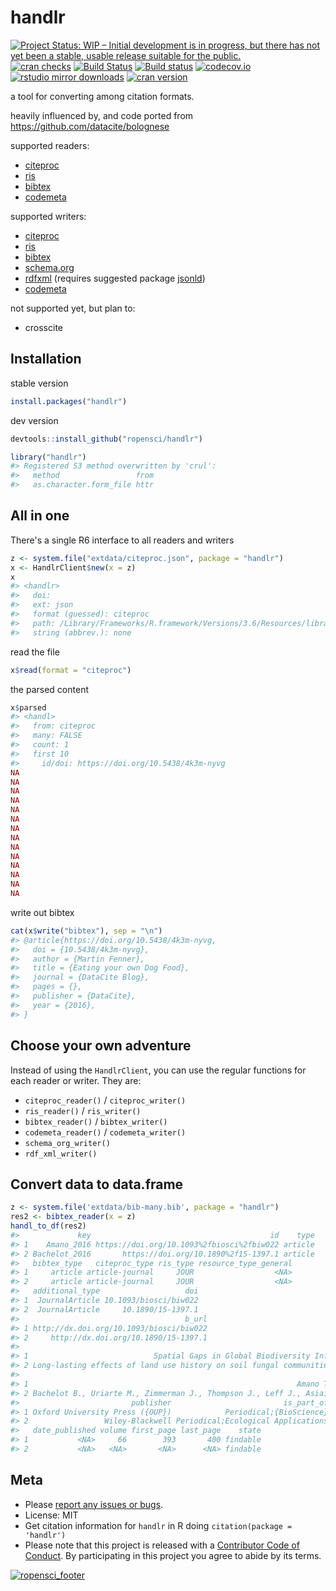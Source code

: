 handlr
======



[![Project Status: WIP – Initial development is in progress, but there has not yet been a stable, usable release suitable for the public.](https://www.repostatus.org/badges/latest/wip.svg)](https://www.repostatus.org/#wip)
[![cran checks](https://cranchecks.info/badges/worst/handlr)](https://cranchecks.info/pkgs/handlr)
[![Build Status](https://travis-ci.com/ropensci/handlr.svg?branch=master)](https://travis-ci.com/ropensci/handlr)
[![Build status](https://ci.appveyor.com/api/projects/status/iu4r3amtntam4c1b?svg=true)](https://ci.appveyor.com/project/sckott/handlr)
[![codecov.io](https://codecov.io/github/ropensci/handlr/coverage.svg?branch=master)](https://codecov.io/github/ropensci/handlr?branch=master)
[![rstudio mirror downloads](http://cranlogs.r-pkg.org/badges/handlr)](https://github.com/metacran/cranlogs.app)
[![cran version](http://www.r-pkg.org/badges/version/handlr)](https://cran.r-project.org/package=handlr)


a tool for converting among citation formats.

heavily influenced by, and code ported from <https://github.com/datacite/bolognese>

supported readers:

- [citeproc][]
- [ris][]
- [bibtex][]
- [codemeta][]

supported writers:

- [citeproc][]
- [ris][]
- [bibtex][]
- [schema.org][]
- [rdfxml][] (requires suggested package [jsonld][])
- [codemeta][]

not supported yet, but plan to:

- crosscite

## Installation

stable version


```r
install.packages("handlr")
```

dev version


```r
devtools::install_github("ropensci/handlr")
```


```r
library("handlr")
#> Registered S3 method overwritten by 'crul':
#>   method                 from
#>   as.character.form_file httr
```

## All in one

There's a single R6 interface to all readers and writers


```r
z <- system.file("extdata/citeproc.json", package = "handlr")
x <- HandlrClient$new(x = z)
x
#> <handlr> 
#>   doi: 
#>   ext: json
#>   format (guessed): citeproc
#>   path: /Library/Frameworks/R.framework/Versions/3.6/Resources/library/handlr/extdata/citeproc.json
#>   string (abbrev.): none
```

read the file


```r
x$read(format = "citeproc")
```

the parsed content


```r
x$parsed
#> <handl> 
#>   from: citeproc
#>   many: FALSE
#>   count: 1
#>   first 10 
#>     id/doi: https://doi.org/10.5438/4k3m-nyvg
NA
NA
NA
NA
NA
NA
NA
NA
NA
NA
NA
NA
NA
NA
```

write out bibtex


```r
cat(x$write("bibtex"), sep = "\n")
#> @article{https://doi.org/10.5438/4k3m-nyvg,
#>   doi = {10.5438/4k3m-nyvg},
#>   author = {Martin Fenner},
#>   title = {Eating your own Dog Food},
#>   journal = {DataCite Blog},
#>   pages = {},
#>   publisher = {DataCite},
#>   year = {2016},
#> }
```

## Choose your own adventure

Instead of using the `HandlrClient`, you can use the regular functions for each 
reader or writer. They are:

- `citeproc_reader()` / `citeproc_writer()`
- `ris_reader()` / `ris_writer()`
- `bibtex_reader()` / `bibtex_writer()`
- `codemeta_reader()` / `codemeta_writer()`
- `schema_org_writer()`
- `rdf_xml_writer()`

## Convert data to data.frame


```r
z <- system.file('extdata/bib-many.bib', package = "handlr")
res2 <- bibtex_reader(x = z)
handl_to_df(res2)
#>             key                                        id    type
#> 1    Amano_2016 https://doi.org/10.1093%2fbiosci%2fbiw022 article
#> 2 Bachelot_2016       https://doi.org/10.1890%2f15-1397.1 article
#>   bibtex_type   citeproc_type ris_type resource_type_general
#> 1     article article-journal     JOUR                  <NA>
#> 2     article article-journal     JOUR                  <NA>
#>   additional_type                   doi
#> 1  JournalArticle 10.1093/biosci/biw022
#> 2  JournalArticle     10.1890/15-1397.1
#>                                     b_url
#> 1 http://dx.doi.org/10.1093/biosci/biw022
#> 2     http://dx.doi.org/10.1890/15-1397.1
#>                                                                                                        title
#> 1                            Spatial Gaps in Global Biodiversity Information and the Role of Citizen Science
#> 2 Long-lasting effects of land use history on soil fungal communities in second-growth tropical rain forests
#>                                                                                           author
#> 1                                                            Amano T., Lamming J., Sutherland W.
#> 2 Bachelot B., Uriarte M., Zimmerman J., Thompson J., Leff J., Asiaii A., Koshner J., McGuire K.
#>                         publisher                         is_part_of
#> 1 Oxford University Press ({OUP})            Periodical;{BioScience}
#> 2                 Wiley-Blackwell Periodical;Ecological Applications
#>   date_published volume first_page last_page    state
#> 1           <NA>     66        393       400 findable
#> 2           <NA>   <NA>       <NA>      <NA> findable
```

## Meta

* Please [report any issues or bugs](https://github.com/ropensci/handlr/issues).
* License: MIT
* Get citation information for `handlr` in R doing `citation(package = 'handlr')`
* Please note that this project is released with a [Contributor Code of Conduct][coc].
By participating in this project you agree to abide by its terms.

[![ropensci_footer](https://ropensci.org/public_images/github_footer.png)](https://ropensci.org)


[jsonld]: https://github.com/ropensci/jsonld/
[codemeta]: https://codemeta.github.io/
[citeproc]: https://en.wikipedia.org/wiki/CiteProc
[ris]: https://en.wikipedia.org/wiki/RIS_(file_format)
[bibtex]: http://www.bibtex.org/
[schema.org]: https://schema.org/
[rdfxml]: https://en.wikipedia.org/wiki/RDF/XML
[coc]: https://github.com/ropensci/handlr/blob/master/CODE_OF_CONDUCT.md
